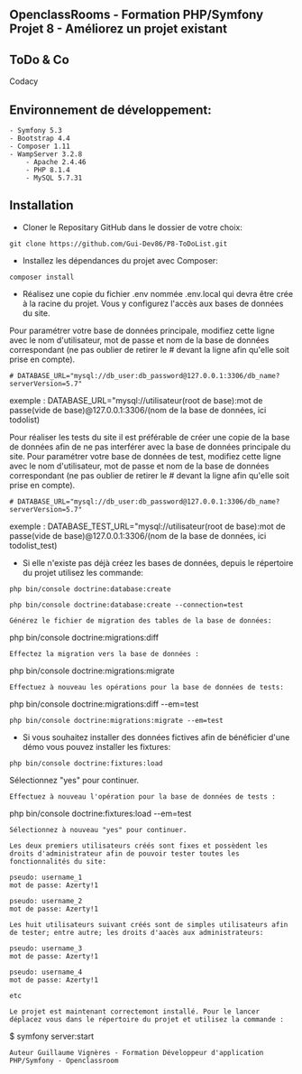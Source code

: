 ## OpenclassRooms - Formation PHP/Symfony Projet 8 - Améliorez un projet existant

## ToDo & Co

Codacy



## Environnement de développement:
    - Symfony 5.3
    - Bootstrap 4.4
    - Composer 1.11
    - WampServer 3.2.8
        - Apache 2.4.46
        - PHP 8.1.4
        - MySQL 5.7.31

## Installation

- Cloner le Repositary GitHub dans le dossier de votre choix: 
```
git clone https://github.com/Gui-Dev86/P8-ToDoList.git
```
- Installez les dépendances du projet avec Composer:
```
composer install
```
- Réalisez une copie du fichier .env nommée .env.local qui devra être crée à la racine du projet. Vous y configurez l'accès aux bases de données du site.

Pour paramétrer votre base de données principale, modifiez cette ligne avec le nom d'utilisateur, mot de passe et nom de la base de données correspondant (ne pas oublier de retirer le # devant la ligne afin qu'elle soit prise en compte).

    # DATABASE_URL="mysql://db_user:db_password@127.0.0.1:3306/db_name?serverVersion=5.7"

exemple : DATABASE_URL="mysql://utilisateur(root de base):mot de passe(vide de base)@127.0.0.1:3306/(nom de la base de données, ici todolist)

Pour réaliser les tests du site il est préférable de créer une copie de la base de données afin de ne pas interférer avec la base de données principale du site. Pour paramétrer votre base de données de test, modifiez cette ligne avec le nom d'utilisateur, mot de passe et nom de la base de données correspondant (ne pas oublier de retirer le # devant la ligne afin qu'elle soit prise en compte).

    # DATABASE_URL="mysql://db_user:db_password@127.0.0.1:3306/db_name?serverVersion=5.7"

exemple : DATABASE_TEST_URL="mysql://utilisateur(root de base):mot de passe(vide de base)@127.0.0.1:3306/(nom de la base de données, ici todolist_test)

- Si elle n'existe pas déjà créez les bases de données, depuis le répertoire du projet utilisez les commande:
```
php bin/console doctrine:database:create
```
```
php bin/console doctrine:database:create --connection=test
```
```
Générez le fichier de migration des tables de la base de données:
```
php bin/console doctrine:migrations:diff
```
Effectez la migration vers la base de données :
```
php bin/console doctrine:migrations:migrate
```
Effectuez à nouveau les opérations pour la base de données de tests:
```
php bin/console doctrine:migrations:diff --em=test
```
php bin/console doctrine:migrations:migrate --em=test
```
- Si vous souhaitez installer des données fictives afin de bénéficier d'une démo vous pouvez installer les fixtures:
```
php bin/console doctrine:fixtures:load
```
Sélectionnez "yes" pour continuer.
```
Effectuez à nouveau l'opération pour la base de données de tests :
```
php bin/console doctrine:fixtures:load --em=test
```
Sélectionnez à nouveau "yes" pour continuer.

Les deux premiers utilisateurs créés sont fixes et possèdent les droits d'administrateur afin de pouvoir tester toutes les fonctionnalités du site:

pseudo: username_1
mot de passe: Azerty!1

pseudo: username_2
mot de passe: Azerty!1

Les huit utilisateurs suivant créés sont de simples utilisateurs afin de tester; entre autre; les droits d'aacès aux administrateurs:

pseudo: username_3
mot de passe: Azerty!1

pseudo: username_4
mot de passe: Azerty!1

etc

Le projet est maintenant correctemont installé. Pour le lancer déplacez vous dans le répertoire du projet et utilisez la commande :
```
$ symfony server:start
```
Auteur Guillaume Vignères - Formation Développeur d'application PHP/Symfony - Openclassroom
